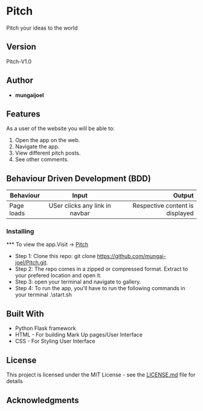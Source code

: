 # Pitch

Pitch your ideas to the world

## Version

 Pitch-V1.0 

## Author

* **mungaijoel**

## Features


As a user of the website you will be able to:

1. Open the app on the web. 
2. Navigate the app.
3. View different pitch posts.
4. See other comments.


## Behaviour Driven Development (BDD)
|Behaviour 	           |    Input 	                 |       Output          |
|----------------------------------------------|:-----------------------------------:|-----------------------------:|       
|Page loads	                           |   USer clicks any link in navbar                            |       Respective content is displayed  |                        |


### Installing

*** To view the app.Visit -> [Pitch](https://pitches-on-pitches.herokuapp.com/)
* Step 1:
Clone this repo: git clone https://github.com/mungai-joel/Pitch.git.
* Step 2:
The repo comes in a zipped or compressed format. Extract to your prefered location and open it.
* Step 3:
open your terminal and navigate to gallery.
* Step 4:
To run the app, you'll have to run the following commands in your terminal
.\start.sh
    
    
## Built With

* Python Flask framework
* HTML - For building Mark Up pages/User Interface
* CSS - For Styling User Interface


## License

This project is licensed under the MIT License - see the [LICENSE.md](LICENSE.md) file for details

## Acknowledgments
